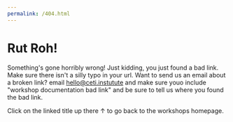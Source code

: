 ```yaml
---
permalink: /404.html
---
```

# Rut Roh!

Something's gone horribly wrong! Just kidding, you just found a bad link. Make sure there isn't a silly typo in your url. Want to send us an email about a broken link? email hello@ceti.instutute and make sure youo include "workshop documentation bad link" and be sure to tell us where you found the bad link.

Click on the linked title up there ↑ to go back to the workshops homepage.
